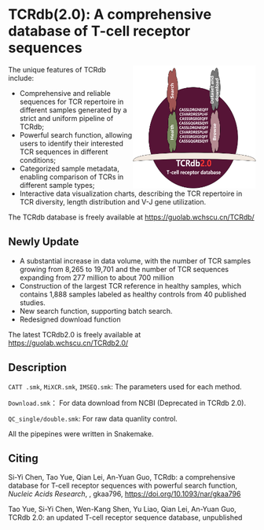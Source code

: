 # TCRdb(2.0): A comprehensive database of T-cell receptor sequences

<a href=''><img src='Logo.svg' align='right' height='250' width='250'/></a>

The unique features of TCRdb include: 
* Comprehensive and reliable sequences for TCR repertoire in different samples generated by a strict and uniform pipeline of TCRdb;  
* Powerful search function, allowing users to identify their interested TCR sequences in different conditions; 
* Categorized sample metadata, enabling comparison of TCRs in different sample types; 
* Interactive data visualization charts, describing the TCR repertoire in TCR diversity, length distribution and V-J gene utilization.

The TCRdb database is freely available at [https://guolab.wchscu.cn/TCRdb/ ](https://guolab.wchscu.cn/TCRdb/#/ )

## Newly Update
* A substantial increase in data volume, with the number of TCR samples growing from 8,265 to 19,701 and the number of TCR sequences expanding from 277 million to about 700 million
* Construction of the largest TCR reference in healthy samples, which contains 1,888 samples labeled as healthy controls from 40 published studies.
* New search function, supporting batch search.
* Redesigned download function

The latest TCRdb2.0 is freely available at [https://guolab.wchscu.cn/TCRdb2.0/ ](https://guolab.wchscu.cn/TCRdb2/#/ ) 

## Description

`CATT .smk`, `MiXCR.smk`, `IMSEQ.smk`: The parameters used for each method.

`Download.smk`： For data download from NCBI (Deprecated in TCRdb 2.0). 

`QC_single/double.smk`: For raw data quanlity control.

All the pipepines were written in Snakemake.

## Citing

Si-Yi Chen, Tao Yue, Qian Lei, An-Yuan Guo, TCRdb: a comprehensive database for T-cell receptor sequences with powerful search function, *Nucleic Acids Research*, , gkaa796, https://doi.org/10.1093/nar/gkaa796

Tao Yue, Si-Yi Chen, Wen-Kang Shen, Yu Liao, Qian Lei, An-Yuan Guo, TCRdb 2.0: an updated T-cell receptor sequence database, unpublished
